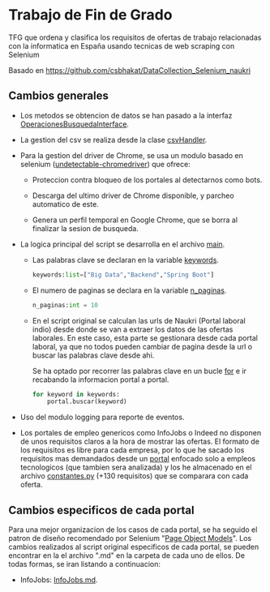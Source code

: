 # Trabajo de Fin de Grado

TFG que ordena y clasifica los requisitos de ofertas de trabajo relacionadas con la informatica en España usando tecnicas de web scraping con Selenium

Basado en https://github.com/csbhakat/DataCollection_Selenium_naukri

## Cambios generales

- Los metodos se obtencion de datos se han pasado a  la interfaz [OperacionesBusquedaInterface](interfaces/operacionesBusquedaInterface.py).
  
- La gestion del csv se realiza desde la clase [csvHandler](util/csvHandler.py).

- Para la gestion del driver de Chrome, se usa un modulo basado en selenium  ([undetectable-chromedriver](https://github.com/ultrafunkamsterdam/undetected-chromedriver)) que ofrece:
  
    - Proteccion contra bloqueo de los portales al detectarnos como bots.
  
    - Descarga del ultimo driver de Chrome disponible, y parcheo automatico de este.
  
    - Genera un perfil temporal en Google Chrome, que se borra al finalizar la sesion de busqueda.
  

- La logica principal del script se desarrolla en el archivo [main](./main.py).
    
    - Las palabras clave se declaran en la variable [keywords](./main.py#L18).  
  
        ```python
        keywords:list=["Big Data","Backend","Spring Boot"]
        ```
   
    - El numero de paginas se declara en la variable [n_paginas](./main.py#L19).
    
        ```python
        n_paginas:int = 10    
        ```

    - En el script original se calculan las urls de Naukri (Portal laboral indio) desde donde se van a extraer los datos de las ofertas laborales. En este caso, esta parte se gestionara desde cada portal laboral, ya que no todos pueden cambiar de pagina desde la url o buscar las palabras clave desde ahi.
  
        Se ha optado por recorrer las palabras clave en un bucle [for](./main.py#L29) e ir recabando la informacion portal a portal. 

        ```python
        for keyword in keywords:
            portal.buscar(keyword)
        ```
- Uso del modulo logging para reporte de eventos.

- Los portales de empleo genericos como InfoJobs o Indeed no disponen de unos requisitos claros a la hora de mostrar las ofertas. El formato de los requisitos es libre para cada empresa, por lo que he sacado los requisitos mas demandados desde un [portal](https://ticjob.es/) enfocado solo a empleos tecnologicos (que tambien sera analizada) y los he almacenado en el archivo [constantes.py](./util/constantes.py) (+130 requisitos) que se comparara con cada oferta.

## Cambios especificos de cada portal

Para una mejor organizacion de los casos de cada portal, se ha seguido el patron de diseño recomendado por Selenium "[Page Object Models](https://www.selenium.dev/documentation/test_practices/encouraged/page_object_models/)". Los cambios realizados al script original especificos de cada portal, se pueden encontrar en la el archivo ".md" en la carpeta de cada uno de ellos. De todas formas, se iran listando a continuacion:

- InfoJobs: [InfoJobs.md](./portales/infojobs/InfoJobs.md).

